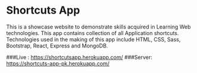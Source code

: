 # Shortcuts App

This is a showcase website to demonstrate skills acquired in Learning Web technologies. This app contains collection of all Application shortcuts. Technologies used in the making of this app include HTML, CSS, Sass, Bootstrap, React, Express and MongoDB.

###Live : https://shortcutsapp.herokuapp.com/
###Server: https://shortcuts-app-pk.herokuapp.com/

